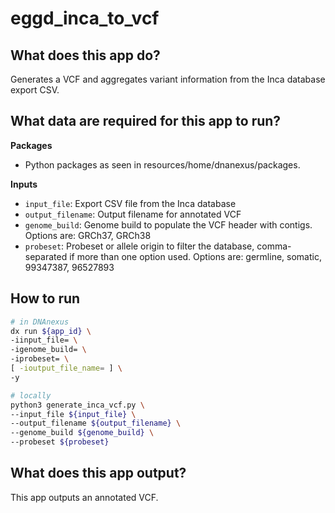 # eggd_inca_to_vcf

## What does this app do?

Generates a VCF and aggregates variant information from the Inca database export CSV.

## What data are required for this app to run?

**Packages**

* Python packages as seen in resources/home/dnanexus/packages.

**Inputs**

* `input_file`: Export CSV file from the Inca database
* `output_filename`: Output filename for annotated VCF
* `genome_build`: Genome build to populate the VCF header with contigs. Options are: GRCh37, GRCh38
* `probeset`: Probeset or allele origin to filter the database, comma-separated if more than one option used. Options are: germline, somatic, 99347387, 96527893

## How to run

```bash
# in DNAnexus
dx run ${app_id} \
-iinput_file= \
-igenome_build= \
-iprobeset= \
[ -ioutput_file_name= ] \
-y

# locally
python3 generate_inca_vcf.py \
--input_file ${input_file} \
--output_filename ${output_filename} \
--genome_build ${genome_build} \
--probeset ${probeset}
```

## What does this app output?

This app outputs an annotated VCF.
